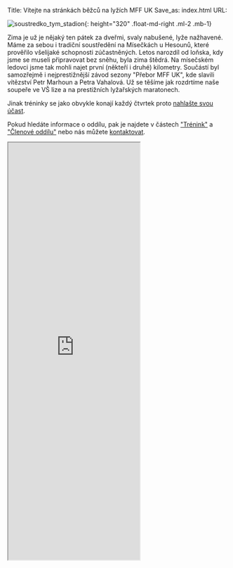 Title: Vítejte na stránkách běžců na lyžích MFF UK
Save_as: index.html
URL:

![soustredko_tym_stadion]({static}/static/vitejte/misecky-2021.jpg){: height="320" .float-md-right .ml-2 .mb-1}

Zima je už je nějaký ten pátek za dveřmi, svaly nabušené, lyže nažhavené. Máme za sebou i tradiční soustředění na Mísečkách u Hesounů, které prověřilo všelijaké schopnosti zúčastněných. Letos narozdíl od loňska, kdy jsme se museli připravovat bez sněhu, byla zima štědrá. Na mísečském ledovci jsme tak mohli najet první (někteří i druhé) kilometry. Součástí byl samozřejmě i nejprestižnější závod sezony "Přebor MFF UK", kde slavili vítězství Petr Marhoun a Petra Vahalová. Už se těšíme jak rozdrtíme naše soupeře ve VŠ lize a na prestižních lyžařských maratonech.

Jinak tréninky se jako obvykle konají každý čtvrtek proto [nahlašte svou účast](https://clenove.hrbatypes.cz/ucast/nahlas-svou/).

Pokud hledáte informace o oddílu, pak je najdete v částech ["Trénink"](/trenink/) a ["Členové oddílu"](/clenove-oddilu/) nebo nás můžete [kontaktovat](https://clenove.hrbatypes.cz/komentare/pridat/).

<iframe src="https://clenove.hrbatypes.cz/iframe/komentare/" class="w-100 border-0" height="950"></iframe>
